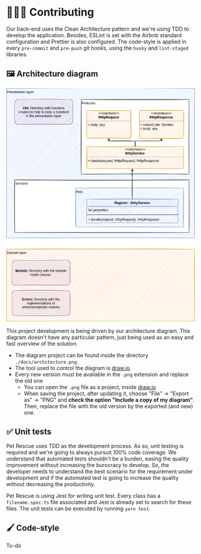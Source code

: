 # 👨🏻‍💻 Contributing

Our back-end uses the Clean Architecture pattern and we're using TDD to develop the application. Besides, ESLint is set with the Airbnb standard configuration and Prettier is also configured. The code-style is applied in every `pre-commit` and `pre-push` git hooks, using the `husky` and `lint-staged` libraries.

## 🖼️ Architecture diagram

![](docs/architecture.png)

This project development is being driven by our architecture diagram. This diagram doesn't have any particular pattern, just being used as an easy and fast overview of the solution.

- The diagram project can be found inside the directory `./docs/architecture.png`.
- The tool used to control the diagram is [draw.io](https://app.diagrams.net/).
- Every new version must be available in the `.png` extension and replace the old one
    - You can open the `.png` file as a project, inside [draw.io](https://app.diagrams.net/)
    - When saving the project, after updating it, choose "File" -> "Export as" -> "PNG" and **check the option "Include a copy of my diagram"**. Then, replace the file with the old version by the exported (and new) one.

## ✅ Unit tests

Pet Rescue uses TDD as the development process. As so, unit testing is required and we're going to always pursuit 100% code coverage. We understand that automated tests shouldn't be a burden, easing the quality improvement without increasing the burocracy to develop. So, the developer needs to understand the best scenario for the requirement under development and if the automated test is going to increase the quality without decreasing the productivity.

Pet Rescue is using Jest for writing unit test. Every class has a `filename.spec.ts` file associated and Jest is already set to search for these files.
The unit tests can be executed by running `yarn test`.

## 🖌️ Code-style

To-do
